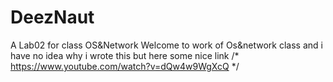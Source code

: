 # DeezNaut
A Lab02 for class OS&amp;Network
Welcome to work of Os&network class and i have no idea why i wrote this but here some nice link
/*
https://www.youtube.com/watch?v=dQw4w9WgXcQ
*/
